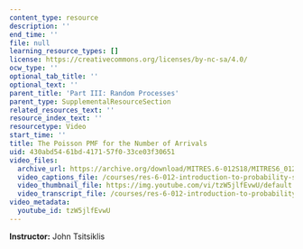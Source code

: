 ```yaml
---
content_type: resource
description: ''
end_time: ''
file: null
learning_resource_types: []
license: https://creativecommons.org/licenses/by-nc-sa/4.0/
ocw_type: ''
optional_tab_title: ''
optional_text: ''
parent_title: 'Part III: Random Processes'
parent_type: SupplementalResourceSection
related_resources_text: ''
resource_index_text: ''
resourcetype: Video
start_time: ''
title: The Poisson PMF for the Number of Arrivals
uid: 430abd54-61bd-4171-57f0-33ce03f30651
video_files:
  archive_url: https://archive.org/download/MITRES.6-012S18/MITRES6_012S18_L22-04_300k.mp4
  video_captions_file: /courses/res-6-012-introduction-to-probability-spring-2018/f53b95d258fd5b24a914c8d9852c3104_tzW5jlfEvwU.vtt
  video_thumbnail_file: https://img.youtube.com/vi/tzW5jlfEvwU/default.jpg
  video_transcript_file: /courses/res-6-012-introduction-to-probability-spring-2018/dea03330399ea04a2b6ae39c6b539bc9_tzW5jlfEvwU.pdf
video_metadata:
  youtube_id: tzW5jlfEvwU
---
```


**Instructor:** John Tsitsiklis

